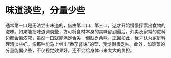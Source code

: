 # 味道淡些，分量少些

通常第一口是无法尝出味道的，借由第二口、第三口，这才开始慢慢探索出食物的滋味。如果能把味道调淡些，方可将食材本身的美味留到最后。外卖及家常的佐料边都会偏浓郁，虽然一口就能满足舌尖，但缺乏余味。正因如此，我才认为家庭料理清淡些好。像那种能马上尝出“番茄酱味”的菜，我觉得很乏味。此外，如饭菜的分量能偏少些，不仅视觉效果好，还不会给身体带来太大的负担。